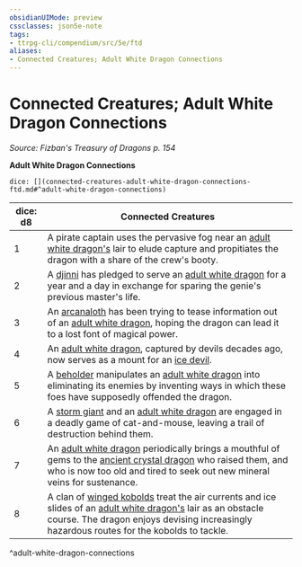 ```yaml
---
obsidianUIMode: preview
cssclasses: json5e-note
tags:
- ttrpg-cli/compendium/src/5e/ftd
aliases:
- Connected Creatures; Adult White Dragon Connections
---
```

# Connected Creatures; Adult White Dragon Connections
*Source: Fizban's Treasury of Dragons p. 154* 

**Adult White Dragon Connections**

`dice: [](connected-creatures-adult-white-dragon-connections-ftd.md#^adult-white-dragon-connections)`

| dice: d8 | Connected Creatures |
|----------|---------------------|
| 1 | A pirate captain uses the pervasive fog near an [adult white dragon's](/3-Mechanics/CLI/Compendium/bestiary/dragon/adult-white-dragon.md) lair to elude capture and propitiates the dragon with a share of the crew's booty. |
| 2 | A [djinni](/3-Mechanics/CLI/Compendium/bestiary/elemental/djinni.md) has pledged to serve an [adult white dragon](/3-Mechanics/CLI/Compendium/bestiary/dragon/adult-white-dragon.md) for a year and a day in exchange for sparing the genie's previous master's life. |
| 3 | An [arcanaloth](/3-Mechanics/CLI/Compendium/bestiary/fiend/arcanaloth.md) has been trying to tease information out of an [adult white dragon](/3-Mechanics/CLI/Compendium/bestiary/dragon/adult-white-dragon.md), hoping the dragon can lead it to a lost font of magical power. |
| 4 | An [adult white dragon](/3-Mechanics/CLI/Compendium/bestiary/dragon/adult-white-dragon.md), captured by devils decades ago, now serves as a mount for an [ice devil](/3-Mechanics/CLI/Compendium/bestiary/fiend/ice-devil.md). |
| 5 | A [beholder](/3-Mechanics/CLI/Compendium/bestiary/aberration/beholder.md) manipulates an [adult white dragon](/3-Mechanics/CLI/Compendium/bestiary/dragon/adult-white-dragon.md) into eliminating its enemies by inventing ways in which these foes have supposedly offended the dragon. |
| 6 | A [storm giant](/3-Mechanics/CLI/Compendium/bestiary/giant/storm-giant.md) and an [adult white dragon](/3-Mechanics/CLI/Compendium/bestiary/dragon/adult-white-dragon.md) are engaged in a deadly game of cat-and-mouse, leaving a trail of destruction behind them. |
| 7 | An [adult white dragon](/3-Mechanics/CLI/Compendium/bestiary/dragon/adult-white-dragon.md) periodically brings a mouthful of gems to the [ancient crystal dragon](/3-Mechanics/CLI/Compendium/bestiary/dragon/ancient-crystal-dragon-ftd.md) who raised them, and who is now too old and tired to seek out new mineral veins for sustenance. |
| 8 | A clan of [winged kobolds](/3-Mechanics/CLI/Compendium/bestiary/humanoid/winged-kobold.md) treat the air currents and ice slides of an [adult white dragon's](/3-Mechanics/CLI/Compendium/bestiary/dragon/adult-white-dragon.md) lair as an obstacle course. The dragon enjoys devising increasingly hazardous routes for the kobolds to tackle. |
^adult-white-dragon-connections